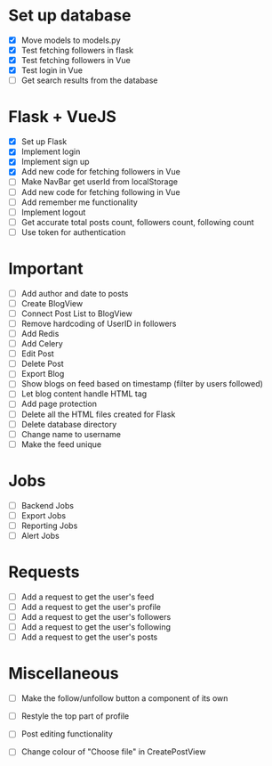 # Set up database
- [x] Move models to models.py
- [x] Test fetching followers in flask
- [x] Test fetching followers in Vue
- [x] Test login in Vue
- [ ] Get search results from the database

# Flask + VueJS
- [x] Set up Flask
- [x] Implement login
- [x] Implement sign up
- [x] Add new code for fetching followers in Vue
- [ ] Make NavBar get userId from localStorage
- [ ] Add new code for fetching following in Vue
- [ ] Add remember me functionality
- [ ] Implement logout
- [ ] Get accurate total posts count, followers count, following count
- [ ] Use token for authentication

# Important
- [ ] Add author and date to posts
- [ ] Create BlogView
- [ ] Connect Post List to BlogView 
- [ ] Remove hardcoding of UserID in followers
- [ ] Add Redis
- [ ] Add Celery
- [ ] Edit Post
- [ ] Delete Post
- [ ] Export Blog
- [ ] Show blogs on feed based on timestamp (filter by users followed)
- [ ] Let blog content handle HTML tag
- [ ] Add page protection
- [ ] Delete all the HTML files created for Flask
- [ ] Delete database directory
- [ ] Change name to username
- [ ] Make the feed unique

# Jobs
- [ ] Backend Jobs
- [ ] Export Jobs
- [ ] Reporting Jobs
- [ ] Alert Jobs

# Requests
- [ ] Add a request to get the user's feed
- [ ] Add a request to get the user's profile
- [ ] Add a request to get the user's followers
- [ ] Add a request to get the user's following
- [ ] Add a request to get the user's posts

# Miscellaneous
- [ ] Make the follow/unfollow button a component of its own
- [ ] Restyle the top part of profile
- [ ] Post editing functionality
- [ ] Change colour of "Choose file" in CreatePostView

